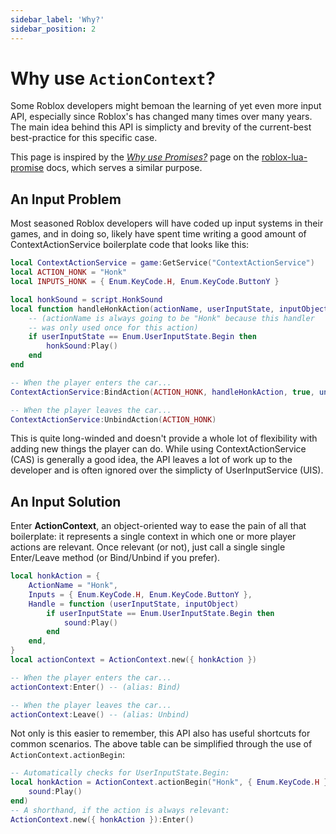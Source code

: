 ```yaml
---
sidebar_label: 'Why?'
sidebar_position: 2
---
```

# Why use `ActionContext`?

Some Roblox developers might bemoan the learning of yet even more input API, especially
since Roblox's has changed many times over many years. The main idea behind this API is
simplicty and brevity of the current-best best-practice for this specific case.

This page is inspired by the [_Why use Promises?_](https://eryn.io/roblox-lua-promise/docs/WhyUsePromises)
page on the [roblox-lua-promise](https://eryn.io/roblox-lua-promise/) docs, which serves
a similar purpose.

## An Input Problem

Most seasoned Roblox developers will have coded up input systems in their games, and in
doing so, likely have spent time writing a good amount of ContextActionService boilerplate
code that looks like this:

```lua
local ContextActionService = game:GetService("ContextActionService")
local ACTION_HONK = "Honk"
local INPUTS_HONK = { Enum.KeyCode.H, Enum.KeyCode.ButtonY }

local honkSound = script.HonkSound
local function handleHonkAction(actionName, userInputState, inputObject)
	-- (actionName is always going to be "Honk" because this handler
	-- was only used once for this action)
	if userInputState == Enum.UserInputState.Begin then
		honkSound:Play()
	end
end

-- When the player enters the car...
ContextActionService:BindAction(ACTION_HONK, handleHonkAction, true, unpack(INPUTS_HONK))

-- When the player leaves the car...
ContextActionService:UnbindAction(ACTION_HONK)
```

This is quite long-winded and doesn't provide a whole lot of flexibility with adding
new things the player can do. While using ContextActionService (CAS) is generally a
good idea, the API leaves a lot of work up to the developer and is often ignored over
the simplicty of UserInputService (UIS).

## An Input Solution

Enter **ActionContext**, an object-oriented way to ease the pain of all that boilerplate:
it represents a single context in which one or more player actions are relevant. Once
relevant (or not), just call a single single Enter/Leave method (or Bind/Unbind if you
prefer).

```lua
local honkAction = {
	ActionName = "Honk",
	Inputs = { Enum.KeyCode.H, Enum.KeyCode.ButtonY },
	Handle = function (userInputState, inputObject)
		if userInputState == Enum.UserInputState.Begin then
			sound:Play()
		end
	end,
}
local actionContext = ActionContext.new({ honkAction })

-- When the player enters the car...
actionContext:Enter() -- (alias: Bind)

-- When the player leaves the car...
actionContext:Leave() -- (alias: Unbind)
```

Not only is this easier to remember, this API also has useful shortcuts for common
scenarios. The above table can be simplified through the use of `ActionContext.actionBegin`:

```lua
-- Automatically checks for UserInputState.Begin:
local honkAction = ActionContext.actionBegin("Honk", { Enum.KeyCode.H }, function (inputObject)
	sound:Play()
end)
-- A shorthand, if the action is always relevant:
ActionContext.new({ honkAction }):Enter()
```
